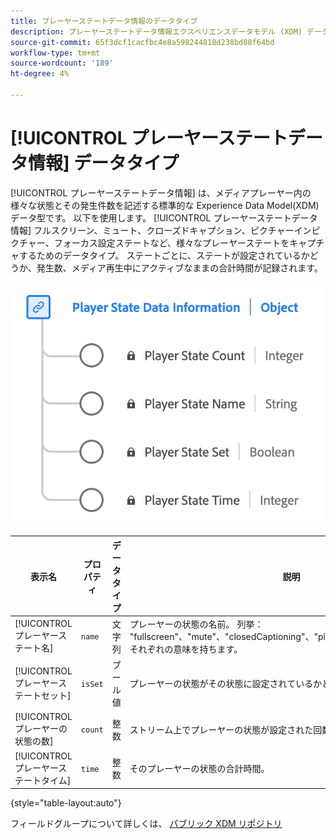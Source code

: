 ```yaml
---
title: プレーヤーステートデータ情報のデータタイプ
description: プレーヤーステートデータ情報エクスペリエンスデータモデル (XDM) データタイプについて説明します。
source-git-commit: 65f3dcf1cacfbc4e8a598244810d238bd88f64bd
workflow-type: tm+mt
source-wordcount: '189'
ht-degree: 4%

---
```


# [!UICONTROL プレーヤーステートデータ情報] データタイプ

[!UICONTROL プレーヤーステートデータ情報] は、メディアプレーヤー内の様々な状態とその発生件数を記述する標準的な Experience Data Model(XDM) データ型です。 以下を使用します。 [!UICONTROL プレーヤーステートデータ情報] フルスクリーン、ミュート、クローズドキャプション、ピクチャーインピクチャー、フォーカス設定ステートなど、様々なプレーヤーステートをキャプチャするためのデータタイプ。 ステートごとに、ステートが設定されているかどうか、発生数、メディア再生中にアクティブなままの合計時間が記録されます。

![プレーヤーステートデータ情報データタイプの図です。](../images/data-types/player-state-data-information.png)

| 表示名 | プロパティ | データタイプ | 説明 |
|-------------------|----------------|-----------|----------------------------------------------|
| [!UICONTROL プレーヤーステート名] | `name` | 文字列 | プレーヤーの状態の名前。 列挙： &quot;fullscreen&quot;、&quot;mute&quot;、&quot;closedCaptioning&quot;、&quot;pictureInPicture&quot;、&quot;inFocus&quot;と、それぞれの意味を持ちます。 |
| [!UICONTROL プレーヤーステートセット] | `isSet` | ブール値 | プレーヤーの状態がその状態に設定されているかどうか。 |
| [!UICONTROL プレーヤーの状態の数] | `count` | 整数 | ストリーム上でプレーヤーの状態が設定された回数。 |
| [!UICONTROL プレーヤーステートタイム] | `time` | 整数 | そのプレーヤーの状態の合計時間。 |

{style="table-layout:auto"}

フィールドグループについて詳しくは、 [パブリック XDM リポジトリ](https://github.com/adobe/xdm/blob/master/components/datatypes/playerstatedata.schema.json)
